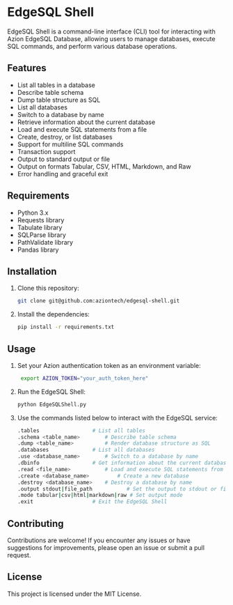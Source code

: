 # EdgeSQL Shell

EdgeSQL Shell is a command-line interface (CLI) tool for interacting with Azion EdgeSQL Database, allowing users to manage databases, execute SQL commands, and perform various database operations.

## Features

- List all tables in a database
- Describe table schema
- Dump table structure as SQL
- List all databases
- Switch to a database by name
- Retrieve information about the current database
- Load and execute SQL statements from a file
- Create, destroy, or list databases
- Support for multiline SQL commands
- Transaction support
- Output to standard output or file
- Output on formats Tabular, CSV, HTML, Markdown, and Raw
- Error handling and graceful exit

## Requirements

- Python 3.x
- Requests library
- Tabulate library
- SQLParse library
- PathValidate library
- Pandas library

## Installation

1. Clone this repository:

   ```bash
   git clone git@github.com:aziontech/edgesql-shell.git
   ```
   
2. Install the dependencies:

   ```bash
   pip install -r requirements.txt
   ```

## Usage

1. Set your Azion authentication token as an environment variable:

   ```bash
    export AZION_TOKEN="your_auth_token_here"
   ```

2. Run the EdgeSQL Shell:

   ```bash
   python EdgeSQLShell.py
   ```

3. Use the commands listed below to interact with the EdgeSQL service:

   ```bash
   .tables				   # List all tables
   .schema <table_name>		   # Describe table schema
   .dump <table_name> 		   # Render database structure as SQL
   .databases			   # List all databases
   .use <database_name>		   # Switch to a database by name
   .dbinfo				   # Get information about the current database
   .read <file_name>		   # Load and execute SQL statements from a file
   .create <database_name>		   # Create a new database
   .destroy <database_name>	   # Destroy a database by name
   .output stdout|file_path           # Set the output to stdout or file
   .mode tabular|csv|html|markdown|raw # Set output mode
   .exit				   # Exit the EdgeSQL Shell
   ```

## Contributing

Contributions are welcome! If you encounter any issues or have suggestions for improvements, please open an issue or submit a pull request.

## License

This project is licensed under the MIT License.
